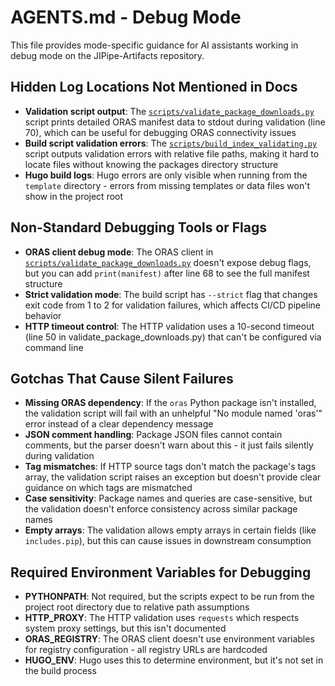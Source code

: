 # AGENTS.md - Debug Mode

This file provides mode-specific guidance for AI assistants working in debug mode on the JIPipe-Artifacts repository.

## Hidden Log Locations Not Mentioned in Docs

- **Validation script output**: The [`scripts/validate_package_downloads.py`](scripts/validate_package_downloads.py) script prints detailed ORAS manifest data to stdout during validation (line 70), which can be useful for debugging ORAS connectivity issues
- **Build script validation errors**: The [`scripts/build_index_validating.py`](scripts/build_index_validating.py) script outputs validation errors with relative file paths, making it hard to locate files without knowing the packages directory structure
- **Hugo build logs**: Hugo errors are only visible when running from the `template` directory - errors from missing templates or data files won't show in the project root

## Non-Standard Debugging Tools or Flags

- **ORAS client debug mode**: The ORAS client in [`scripts/validate_package_downloads.py`](scripts/validate_package_downloads.py) doesn't expose debug flags, but you can add `print(manifest)` after line 68 to see the full manifest structure
- **Strict validation mode**: The build script has `--strict` flag that changes exit code from 1 to 2 for validation failures, which affects CI/CD pipeline behavior
- **HTTP timeout control**: The HTTP validation uses a 10-second timeout (line 50 in validate_package_downloads.py) that can't be configured via command line

## Gotchas That Cause Silent Failures

- **Missing ORAS dependency**: If the `oras` Python package isn't installed, the validation script will fail with an unhelpful "No module named 'oras'" error instead of a clear dependency message
- **JSON comment handling**: Package JSON files cannot contain comments, but the parser doesn't warn about this - it just fails silently during validation
- **Tag mismatches**: If HTTP source tags don't match the package's tags array, the validation script raises an exception but doesn't provide clear guidance on which tags are mismatched
- **Case sensitivity**: Package names and queries are case-sensitive, but the validation doesn't enforce consistency across similar package names
- **Empty arrays**: The validation allows empty arrays in certain fields (like `includes.pip`), but this can cause issues in downstream consumption

## Required Environment Variables for Debugging

- **PYTHONPATH**: Not required, but the scripts expect to be run from the project root directory due to relative path assumptions
- **HTTP_PROXY**: The HTTP validation uses `requests` which respects system proxy settings, but this isn't documented
- **ORAS_REGISTRY**: The ORAS client doesn't use environment variables for registry configuration - all registry URLs are hardcoded
- **HUGO_ENV**: Hugo uses this to determine environment, but it's not set in the build process